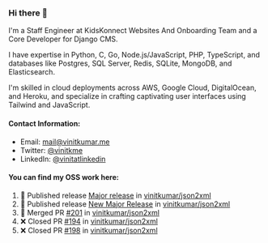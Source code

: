 ### Hi there 👋

I'm a Staff Engineer at KidsKonnect Websites And Onboarding Team and a Core Developer for Django CMS.

I have expertise in Python, C, Go, Node.js/JavaScript, PHP, TypeScript, and databases like Postgres, SQL Server, Redis, SQLite, MongoDB, and Elasticsearch. 

I'm skilled in cloud deployments across AWS, Google Cloud, DigitalOcean, and Heroku, and specialize in crafting captivating user interfaces using Tailwind and JavaScript. 

#### Contact Information:

- Email: <a href="mailto:mail@vinitkumar.me">mail@vinitkumar.me</a>
- Twitter: [@vinitkme](https://twitter.com/vinitkme)
- LinkedIn: [@vinitatlinkedin](https://www.linkedin.com/in/vinitatlinkedin/)  

#### You can find my OSS work here:

<!--START_SECTION:activity-->
1. 🚀 Published release [Major release](https://github.com/vinitkumar/json2xml/releases/tag/v5.0.1) in [vinitkumar/json2xml](https://github.com/vinitkumar/json2xml)
2. 🚀 Published release [New Major Release](https://github.com/vinitkumar/json2xml/releases/tag/v5.0.0) in [vinitkumar/json2xml](https://github.com/vinitkumar/json2xml)
3. 🎉 Merged PR [#201](https://github.com/vinitkumar/json2xml/pull/201) in [vinitkumar/json2xml](https://github.com/vinitkumar/json2xml)
4. ❌ Closed PR [#194](https://github.com/vinitkumar/json2xml/pull/194) in [vinitkumar/json2xml](https://github.com/vinitkumar/json2xml)
5. ❌ Closed PR [#198](https://github.com/vinitkumar/json2xml/pull/198) in [vinitkumar/json2xml](https://github.com/vinitkumar/json2xml)
<!--END_SECTION:activity-->
